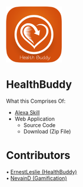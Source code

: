 <img src = "https://raw.githubusercontent.com/ErnestLeslie/HealthBuddy/master/Documentation/Logo/healthbuddy.png" height="30%" width="30%"></img><br/> 
# HealthBuddy
What this Comprises Of: <br/>
- <a href="https://alexa.amazon.com/spa/index.html#skills/beta/amzn1.ask.skill.22cf8ba3-f102-414a-91c9-e11fa6af6637/?ref=skill_dsk_skb_ys
">Alexa Skill</a> <br/>
- Web Application <br/>
  -  Source Code <br/>
  -  Download (Zip File) <br/>

# Contributors
• <a href="https://github.com/ErnestLeslie">ErnestLeslie (HealthBuddy) </a> <br/>
• <a href="https://github.com/NevainD">NevainD (Gamification)</a> 

